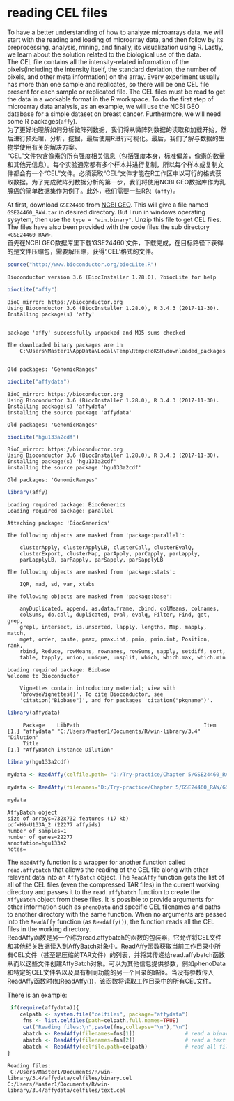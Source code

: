 
# reading CEL files
To have a better understanding of how to analyze microarrays data, we will start with the reading and loading of microarray data, and then follow by its preprocessing, analysis, mining, and finally, its visualization using R. Lastly, we learn about the solution related to the biological use of the data.<br>
The CEL file contains all the intensity-related information of the pixels(including the intensity itself, the standard deviation, the number of pixels, and other meta information) on the array. Every experiment usually has more than one sample and replicates, so there will be one CEL file present for each sample or replicated file. The CEL files must be read to get the data in a workable format in the R workspace. To do the first step of microarray data analysis, as an example, we will use the NCBI GEO database for a simple dataset on breast cancer. Furthermore, we will need some R packages(`affy`).<br>
为了更好地理解如何分析微阵列数据，我们将从微阵列数据的读取和加载开始，然后进行预处理，分析，挖掘，最后使用R进行可视化。最后，我们了解与数据的生物学使用有关的解决方案。 <br>
“CEL”文件包含像素的所有强度相关信息（包括强度本身，标准偏差，像素的数量和其他元信息）。每个实验通常都有多个样本并进行复制，所以每个样本或复制文件都会有一个“CEL”文件。必须读取“CEL”文件才能在R工作区中以可行的格式获取数据。为了完成微阵列数据分析的第一步，我们将使用NCBI GEO数据库作为乳腺癌的简单数据集作为例子。此外，我们需要一些R包（`affy`）。

At first, download `GSE24460` from [NCBI GEO](http://www.ncbi.nlm.nih.gov/geo/query/acc.cgi?acc=GSE24460). This will give a file named `GSE24460_RAW.tar` in desired directory. But I run in windows operating sysytem, then use the `type = "win.binary"`. 
Unzip this file to get CEL files. The files have also been provided with the code files the sub directory `<GSE24460_RAW>`.<br>
首先在NCBI GEO数据库里下载‘GSE24460’文件，下载完成，在目标路径下获得的是文件压缩包，需要解压缩，获得‘.CEL’格式的文件。


```R
source("http://www.bioconductor.org/biocLite.R")
```

    Bioconductor version 3.6 (BiocInstaller 1.28.0), ?biocLite for help
    


```R
biocLite("affy")
```

    BioC_mirror: https://bioconductor.org
    Using Bioconductor 3.6 (BiocInstaller 1.28.0), R 3.4.3 (2017-11-30).
    Installing package(s) 'affy'
    

    package 'affy' successfully unpacked and MD5 sums checked
    
    The downloaded binary packages are in
    	C:\Users\Master1\AppData\Local\Temp\RtmpcHoKSH\downloaded_packages
    

    Old packages: 'GenomicRanges'
    


```R
biocLite("affydata")
```

    BioC_mirror: https://bioconductor.org
    Using Bioconductor 3.6 (BiocInstaller 1.28.0), R 3.4.3 (2017-11-30).
    Installing package(s) 'affydata'
    installing the source package 'affydata'
    
    Old packages: 'GenomicRanges'
    


```R
biocLite("hgu133a2cdf")
```

    BioC_mirror: https://bioconductor.org
    Using Bioconductor 3.6 (BiocInstaller 1.28.0), R 3.4.3 (2017-11-30).
    Installing package(s) 'hgu133a2cdf'
    installing the source package 'hgu133a2cdf'
    
    Old packages: 'GenomicRanges'
    


```R
library(affy)
```

    Loading required package: BiocGenerics
    Loading required package: parallel
    
    Attaching package: 'BiocGenerics'
    
    The following objects are masked from 'package:parallel':
    
        clusterApply, clusterApplyLB, clusterCall, clusterEvalQ,
        clusterExport, clusterMap, parApply, parCapply, parLapply,
        parLapplyLB, parRapply, parSapply, parSapplyLB
    
    The following objects are masked from 'package:stats':
    
        IQR, mad, sd, var, xtabs
    
    The following objects are masked from 'package:base':
    
        anyDuplicated, append, as.data.frame, cbind, colMeans, colnames,
        colSums, do.call, duplicated, eval, evalq, Filter, Find, get, grep,
        grepl, intersect, is.unsorted, lapply, lengths, Map, mapply, match,
        mget, order, paste, pmax, pmax.int, pmin, pmin.int, Position, rank,
        rbind, Reduce, rowMeans, rownames, rowSums, sapply, setdiff, sort,
        table, tapply, union, unique, unsplit, which, which.max, which.min
    
    Loading required package: Biobase
    Welcome to Bioconductor
    
        Vignettes contain introductory material; view with
        'browseVignettes()'. To cite Bioconductor, see
        'citation("Biobase")', and for packages 'citation("pkgname")'.
    
    


```R
library(affydata)
```

         Package    LibPath                                        Item      
    [1,] "affydata" "C:/Users/Master1/Documents/R/win-library/3.4" "Dilution"
         Title                        
    [1,] "AffyBatch instance Dilution"
    


```R
library(hgu133a2cdf)
```


```R
mydata <- ReadAffy(celfile.path= "D:/Try-practice/Chapter 5/GSE24460_RAW/")
```


```R
mydata <- ReadAffy(filenames="D:/Try-practice/Chapter 5/GSE24460_RAW/GSM602658_MCF71.CEL")
```


```R
mydata
```


    AffyBatch object
    size of arrays=732x732 features (17 kb)
    cdf=HG-U133A_2 (22277 affyids)
    number of samples=1
    number of genes=22277
    annotation=hgu133a2
    notes=


The `ReadAffy` function is a wrapper for another function called `read.affybatch` that allows the reading of the CEL file along with other relevant data into an `AffyBatch` object. The `ReadAffy` function gets the list of all of the CEL files (even the compressed TAR files) in the current working directory and passes it to the `read.affybatch` function to create the `AffyBatch` object from these files. It is possible to provide arguments for other information such as `phenoData` and specific CEL filenames and paths to another directory with the same function. When no arguments are passed into the `ReadAffy` function (as `ReadAffy()`), the function reads all the CEL files in the working directory.<br>
ReadAffy函数是另一个称为read.affybatch的函数的包装器，它允许将CEL文件和其他相关数据读入到AffyBatch对象中。ReadAffy函数获取当前工作目录中所有CEL文件（甚至是压缩的TAR文件）的列表，并将其传递给read.affybatch函数从而以这些文件创建AffyBatch对象。可以为其他信息提供参数，例如phenoData和特定的CEL文件名以及具有相同功能的另一个目录的路径。当没有参数传入ReadAffy函数时(如ReadAffy())，该函数将读取工作目录中的所有CEL文件。

There is an example:


```R
 if(require(affydata)){
    celpath <- system.file("celfiles", package="affydata")
     fns <- list.celfiles(path=celpath,full.names=TRUE)
     cat("Reading files:\n",paste(fns,collapse="\n"),"\n")
     abatch <- ReadAffy(filenames=fns[1])                # read a binary celfile
     abatch <- ReadAffy(filenames=fns[2])                # read a text celfile
     abatch <- ReadAffy(celfile.path=celpath)            # read all files in that dir 
}
```

    Reading files:
     C:/Users/Master1/Documents/R/win-library/3.4/affydata/celfiles/binary.cel
    C:/Users/Master1/Documents/R/win-library/3.4/affydata/celfiles/text.cel 
    
